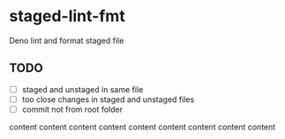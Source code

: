 # staged-lint-fmt

Deno lint and format staged file

## TODO

- [ ] staged and unstaged in same file
- [ ] too close changes in staged and unstaged files
- [ ] commit not from root folder

content content content content content content content content content
